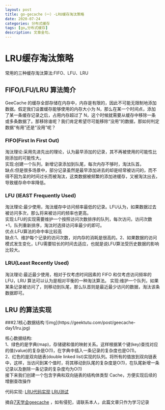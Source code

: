 ```yaml
---
layout: post
title: go-gecache（一）-LRU缓存淘汰策略
date: 2020-07-24
categories: 分布式缓存
tags: [go,分布式缓存]
description: 文章金句。
---
```

<h1>LRU缓存淘汰策略</h1>
常用的三种缓存淘汰算法:FIFO、LFU、LRU

<h2>FIFO/LFU/LRU 算法简介</h2>
GeeCache 的缓存全部存储在内存中，内存是有限的，因此不可能无限制地添加数据。假定我们设置缓存能够使用的内存大小为 N，那么在某一个时间点，添加了某一条缓存记录之后，占用内存超过了 N，这个时候就需要从缓存中移除一条或多条数据了。那移除谁呢？我们肯定希望尽可能移除“没用”的数据，那如何判定数据“有用”还是“没用”呢？
  <h3>FIFO(First In First Out)</h3>
  淘汰理论:采用先进先出的理论，认为最早添加的记录，其不再被使用的可能性比刚添加的可能性大。<br>
  实现:创建一个队列，新增记录添加到队尾，每次内存不够时，淘汰队首。<br>
  缺点:但是很多场景中，部分记录虽然是最早添加进去的却是经常被访问的，而不得不因为呆的时间过长而被淘汰，这类数据被频繁的添加进缓存，又被淘汰出去，导致缓存命中率降低。<br>
  <h3>LFU (lEAST Frequently Used)</h3>
  淘汰理论:最少使用，淘汰缓存中访问频率最低的记录。LFU认为，如果数据过去被访问多次，那么将来被访问的频率也更高。<br>
  实现:LFU的实现需要维护一个按照访问次数排序的队列，每次访问，访问次数+1，队列重新排序，淘汰时选择访问率最少的即可。<br>
  优点:LFU算法的命中率比较高<br>
  缺点:1、维护每个记录的访问次数，对内存的消耗是很高的。2、如果数据的访问模式发生变化，LFU需要较长的时间去适应，也就是说LFU算法受历史数据的影响比较大。<br>
  <h3>LRU(Least Recently Used)</h3>
  淘汰理论:最近最少使用，相对于仅考虑时间因素的 FIFO 和仅考虑访问频率的 LFU，LRU 算法可以认为是相对平衡的一种淘汰算法。
  实现:维护一个队列，如果某条记录被访问了，则移动到队尾，那么队首则是最近最少访问的数据，淘汰该条数据即可。
  
<h2>LRU 的算法实现</h2>  
 ###2.1核心数据结构
    ![img](https://geektutu.com/post/geecache-day1/lru.jpg)

 核心数据结构:<br>
  1、绿色的是字典(map)，存储键和值的映射关系。这样根据某个键(key)查找对应的值(value)的复杂是O(1)，在字典中插入一条记录的复杂度也是O(1)。<br>
  2、红色的是双向链表(double linked list)实现的队列。将所有的值放到双向链表中，这样，当访问到某个值时，将其移动到队尾的复杂度是O(1)，在队尾新增一条记录以及删除一条记录的复杂度均为O(1) <br>
  接下来我们创建一个包含字典和双向链表的结构体类型 Cache，方便实现后续的增删查改操作
  
  代码实现:
  [LRU代码实现](https://gitee.com/sixnine/gomoudle_self_help_learning/blob/master/geeCache/cache.go)
  [LRU测试](https://gitee.com/sixnine/gomoudle_self_help_learning/blob/master/geeCache/cache_test.go)

摘自[7天学会geecache](https://geektutu.com/post/geecache.html)
，如有侵犯，请联系本人，此篇文章只作为学习记录





